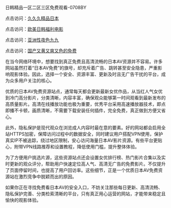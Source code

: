 日韩精品一区二区三区免费观看-0708BY

点击访问：<a href="https://heiliaowt0d7p.pages.dev">久久久精品日本</a>

点击访问：<a href="https://heiliaoga6s9v.pages.dev">欧美日韩福利电影</a>

点击访问：<a href="https://heiliaoow5kzm.pages.dev">亚洲性夜色九九</a>

点击访问：<a href="https://heiliao2dmwwy.pages.dev">国产又黄又爽又色的免费</a>



在当今网络环境中，想要找到真正免费且高清流畅的日本AV资源并不容易。许多网站虽然打着“日本AV免费”的旗号，却充斥着广告、跳转甚至安全隐患，严重影响观影体验。因此，选择一个安全、资源丰富、更新及时且无广告干扰的平台，成为众多用户关注的核心。

优质的日本AV免费资源站点，通常每天都会更新最新女优作品，从当红人气女优到冷门高分影片，分类清晰，内容丰富，确保观众能够第一时间观看到最新发布的高质量影片。高清在线播放功能也极为重要，优秀平台采用高速播放器技术，即点即播不卡顿，画质清晰，不需要下载安装任何插件，完全免费，真正做到方便又省心。

此外，隐私保护是现代观众在浏览成人内容时最在意的要素。好的网站都会启用全站HTTPS加密，保障访问过程中的数据安全，同时建议用户搭配VPN使用，保护真实IP不被追踪，绕过地区限制，安心访问海量日本AV影片资源。有些平台更贴心，附带VPN线路推荐和设置教程，降低使用门槛，提升整体体验。

为了方便用户挑选片源，这些资源站点还会设置女优排行榜、热门影片合集以及实时更新的观众评分，帮助用户快速定位高人气、高清无广告的免费影片。不仅提升了页面停留时间，也提高了用户回访率。这些细节，正是一个优质日本AV免费资源站在激烈竞争中脱颖而出的原因。

如果你正在寻找免费看日本AV的安全入口，不妨关注那些每日更新、高清流畅、隐私保护完善、分类检索清晰的平台，只有真正用心运营的网站，才能带来稳定且愉快的观影体验。


<span style="display:none;">[Canonical link]( https://github.com/sasds5664615/5451272 ）</span>
